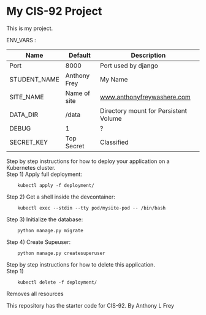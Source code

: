 # My CIS-92 Project 

This is my project.

ENV_VARS :

| Name |  Default |  Description
| --- | --- | --- |
| Port | 8000 | Port used by django |
|STUDENT_NAME| Anthony Frey | My Name |
|SITE_NAME | Name of site | www.anthonyfreywashere.com |
|DATA_DIR | /data | Directory mount for Persistent Volume |
| DEBUG | 1 | ? |
|SECRET_KEY | Top Secret | Classified


Step by step instructions for how to deploy your application on a Kubernetes cluster.           
Step 1)        Apply full deployment:

        kubectl apply -f deployment/

Step 2)        Get a shell inside the devcontainer:

        kubectl exec --stdin --tty pod/mysite-pod -- /bin/bash

Step 3)        Initialize the database:

        python manage.py migrate
        
Step 4)        Create Supeuser:

        python manage.py createsuperuser

Step by step instructions for how to delete this application.   
    Step 1)

        kubectl delete -f deployment/ 

Removes all resources

This repository has the starter code for CIS-92.
By Anthony L Frey

